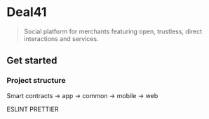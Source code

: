 # Deal41

> Social platform for merchants featuring open, trustless, direct interactions and services.

## Get started

### Project structure

Smart contracts
-> app
-> common
-> mobile
-> web

ESLINT
PRETTIER
